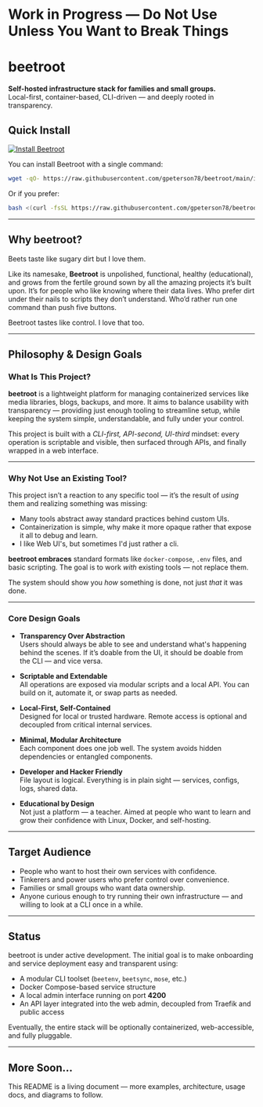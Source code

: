 # Work in Progress — Do Not Use Unless You Want to Break Things

# beetroot
**Self-hosted infrastructure stack for families and small groups.**  
Local-first, container-based, CLI-driven — and deeply rooted in transparency.

## Quick Install

[![Install Beetroot](https://img.shields.io/badge/install-beetroot-brightgreen)](https://raw.githubusercontent.com/gpeterson78/beetroot/main/install.sh)

You can install Beetroot with a single command:

```bash
wget -qO- https://raw.githubusercontent.com/gpeterson78/beetroot/main/install.sh | sudo bash
```

Or if you prefer:

```bash
bash <(curl -fsSL https://raw.githubusercontent.com/gpeterson78/beetroot/main/install.sh)
```

---

## Why beetroot?

Beets taste like sugary dirt but I love them.  

Like its namesake, **Beetroot** is unpolished, functional, healthy (educational), and grows from the fertile ground sown by all the amazing projects it’s built upon.  It’s for people who like knowing where their data lives.  Who prefer dirt under their nails to scripts they don’t understand.  Who’d rather run one command than push five buttons.

Beetroot tastes like control. I love that too.

---

## Philosophy & Design Goals

### What Is This Project?

**beetroot** is a lightweight platform for managing containerized services like media libraries, blogs, backups, and more. It aims to balance usability with transparency — providing just enough tooling to streamline setup, while keeping the system simple, understandable, and fully under your control.

This project is built with a *CLI-first, API-second, UI-third* mindset: every operation is scriptable and visible, then surfaced through APIs, and finally wrapped in a web interface.

---

### Why Not Use an Existing Tool?

This project isn’t a reaction to any specific tool — it’s the result of *using* them and realizing something was missing:

- Many tools abstract away standard practices behind custom UIs.
- Containerization is simple, why make it more opaque rather that expose it all to debug and learn.
- I like Web UI's, but sometimes I'd just rather a cli.

**beetroot embraces** standard formats like `docker-compose`, `.env` files, and basic scripting. The goal is to work *with* existing tools — not replace them.

The system should show you *how* something is done, not just *that* it was done.

---

### Core Design Goals

- **Transparency Over Abstraction**  
  Users should always be able to see and understand what's happening behind the scenes. If it’s doable from the UI, it should be doable from the CLI — and vice versa.

- **Scriptable and Extendable**  
  All operations are exposed via modular scripts and a local API. You can build on it, automate it, or swap parts as needed.

- **Local-First, Self-Contained**  
  Designed for local or trusted hardware. Remote access is optional and decoupled from critical internal services.

- **Minimal, Modular Architecture**  
  Each component does one job well. The system avoids hidden dependencies or entangled components.

- **Developer and Hacker Friendly**  
  File layout is logical. Everything is in plain sight — services, configs, logs, shared data.

- **Educational by Design**  
  Not just a platform — a teacher. Aimed at people who want to learn and grow their confidence with Linux, Docker, and self-hosting.

---

## Target Audience

- People who want to host their own services with confidence.
- Tinkerers and power users who prefer control over convenience.
- Families or small groups who want data ownership.
- Anyone curious enough to try running their own infrastructure — and willing to look at a CLI once in a while.

---

## Status

beetroot is under active development. The initial goal is to make onboarding and service deployment easy and transparent using:

- A modular CLI toolset (`beetenv`, `beetsync`, `mose`, etc.)
- Docker Compose-based service structure
- A local admin interface running on port **4200**
- An API layer integrated into the web admin, decoupled from Traefik and public access

Eventually, the entire stack will be optionally containerized, web-accessible, and fully pluggable.

---

## More Soon…

This README is a living document — more examples, architecture, usage docs, and diagrams to follow.